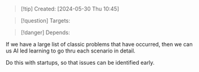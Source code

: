 
>[!tip] Created: [2024-05-30 Thu 10:45]

>[!question] Targets: 

>[!danger] Depends: 

If we have a large list of classic problems that have occurred, then we can us AI led learning to go thru each scenario in detail.

Do this with startups, so that issues can be identified early.